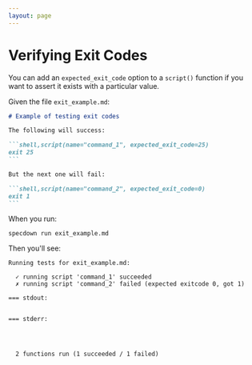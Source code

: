 ```yaml
---
layout: page
---
```


# Verifying Exit Codes

You can add an `expected_exit_code` option to a `script()` function if you want to assert it exists with a particular value.

Given the file `exit_example.md`:

```` markdown
# Example of testing exit codes

The following will success:

```shell,script(name="command_1", expected_exit_code=25)
exit 25
```

But the next one will fail:

```shell,script(name="command_2", expected_exit_code=0)
exit 1
```
````

When you run:

``` shell
specdown run exit_example.md
```

Then you'll see:

``` text
Running tests for exit_example.md:

  ✓ running script 'command_1' succeeded
  ✗ running script 'command_2' failed (expected exitcode 0, got 1)

=== stdout:


=== stderr:




  2 functions run (1 succeeded / 1 failed)

```

